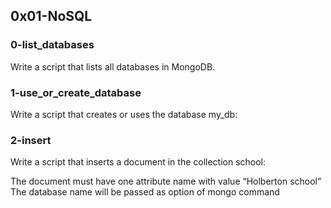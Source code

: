 ## 0x01-NoSQL
### 0-list_databases

Write a script that lists all databases in MongoDB.

### 1-use_or_create_database

Write a script that creates or uses the database my_db:

### 2-insert

Write a script that inserts a document in the collection school:

The document must have one attribute name with value “Holberton school”
The database name will be passed as option of mongo command


